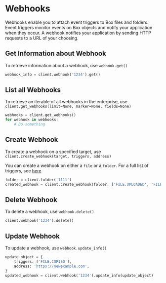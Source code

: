 Webhooks
========

Webhooks enable you to attach event triggers to Box files and folders. Event triggers monitor events on Box objects and notify your application when they occur. A webhook notifies your application by sending HTTP requests to a URL of your choosing.

Get Information about Webhook
-----------------------------

To retrieve information about a webhook, use `webhook.get()`

```python
webhook_info = client.webhook('1234').get()
```

List all Webhooks
-----------------

To retrieve an iterable of all webhooks in the enterprise, use `client.get_webhooks(limit=None, marker=None, fields=None)`

```python
webhooks = client.get_webhooks()
for webhook in webhooks:
    # Do something
```

Create Webhook
--------------

To create a webhook on a specified target, use `client.create_webhook(target, triggers, address)`

You can create a webhook on either a `file` or a `folder`. For a full list of triggers, see [here](https://developer.box.com/v2.0/reference#webhooks-v2)

```python
folder = client.folder('1111')
created_webhook = client.create_webhook(folder, ['FILE.UPLOADED', 'FILE.PREVIEWED'], 'https://example.com')
```

Delete Webhook
--------------

To delete a webhook, use `webhook.delete()`

```python
client.webhook('1234').delete()
```

Update Webhook
--------------

To update a webhook, use `webhook.update_info()`

```python
update_object = {
    triggers: ['FILE.COPIED'],
    address: 'https://newexample.com',
}
updated_webhook = client.webhook('1234').update_info(update_object)
```
